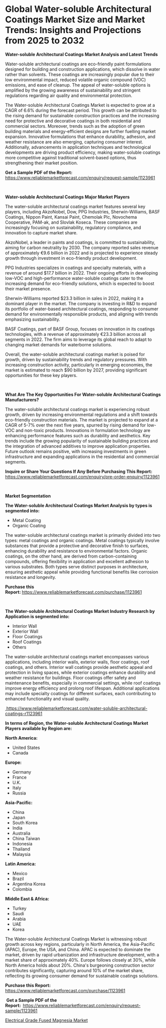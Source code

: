 <p><h1>Global Water-soluble Architectural Coatings Market Size and Market Trends: Insights and Projections from 2025 to 2032</h1></p><p><strong>Water-soluble Architectural Coatings Market Analysis and Latest Trends</strong></p>
<p><p>Water-soluble architectural coatings are eco-friendly paint formulations designed for building and construction applications, which dissolve in water rather than solvents. These coatings are increasingly popular due to their low environmental impact, reduced volatile organic compound (VOC) emissions, and ease of cleanup. The appeal of water-soluble options is amplified by the growing awareness of sustainability and stringent regulations regarding air quality and environmental protection.</p><p>The Water-soluble Architectural Coatings Market is expected to grow at a CAGR of 6.6% during the forecast period. This growth can be attributed to the rising demand for sustainable construction practices and the increasing need for protective and decorative coatings in both residential and commercial sectors. Moreover, trends such as the adoption of green building materials and energy-efficient designs are further fuelling market expansion. Innovative formulations that enhance durability, adhesion, and weather resistance are also emerging, capturing consumer interest. Additionally, advancements in application techniques and technological developments are driving product efficiency, making water-soluble coatings more competitive against traditional solvent-based options, thus strengthening their market position.</p></p>
<p><strong>Get a Sample PDF of the Report:&nbsp;</strong> <a href="https://www.reliablemarketforecast.com/enquiry/request-sample/1123961?utm_campaign=3525&utm_medium=2&utm_source=Github&utm_content=ia&utm_term=02042025&utm_id=water-soluble-architectural-coatings">https://www.reliablemarketforecast.com/enquiry/request-sample/1123961</a></p>
<p>&nbsp;</p>
<p><strong>Water-soluble Architectural Coatings Major Market Players</strong></p>
<p><p>The water-soluble architectural coatings market features several key players, including AkzoNobel, Dow, PPG Industries, Sherwin-Williams, BASF Coatings, Nippon Paint, Kansai Paint, Chemolak Plc, Novochema Cooperative, PAM-ak, and Slovlak Koseca. These companies are increasingly focusing on sustainability, regulatory compliance, and innovation to capture market share.</p><p>AkzoNobel, a leader in paints and coatings, is committed to sustainability, aiming for carbon neutrality by 2030. The company reported sales revenue of approximately €9.6 billion in 2022 and is projected to experience steady growth through investment in eco-friendly product development.</p><p>PPG Industries specializes in coatings and specialty materials, with a revenue of around $17.7 billion in 2022. Their ongoing efforts in developing low-VOC and high-performance water-soluble coatings cater to the increasing demand for eco-friendly solutions, which is expected to boost their market presence.</p><p>Sherwin-Williams reported $23.3 billion in sales in 2022, making it a dominant player in the market. The company is investing in R&D to expand its portfolio of water-based architectural coatings, responding to consumer demand for environmentally responsible products, and aligning with trends emphasizing sustainability.</p><p>BASF Coatings, part of BASF Group, focuses on innovation in its coatings technologies, with a revenue of approximately €23.3 billion across all segments in 2022. The firm aims to leverage its global reach to adapt to changing market demands for waterborne solutions.</p><p>Overall, the water-soluble architectural coatings market is poised for growth, driven by sustainability trends and regulatory pressures. With increasing construction activity, particularly in emerging economies, the market is estimated to reach $90 billion by 2027, providing significant opportunities for these key players.</p></p>
<p>&nbsp;</p>
<p><strong>What Are The Key Opportunities For Water-soluble Architectural Coatings Manufacturers?</strong></p>
<p><p>The water-soluble architectural coatings market is experiencing robust growth, driven by increasing environmental regulations and a shift towards eco-friendly construction materials. The market is projected to expand at a CAGR of 5-7% over the next five years, spurred by rising demand for low-VOC and non-toxic products. Innovations in formulation technology are enhancing performance features such as durability and aesthetics. Key trends include the growing popularity of sustainable building practices and the integration of advanced additives to improve application properties. Future outlook remains positive, with increasing investments in green infrastructure and expanding applications in the residential and commercial segments.</p></p>
<p><strong>Inquire or Share Your Questions If Any Before Purchasing This Report:</strong> <a href="https://www.reliablemarketforecast.com/enquiry/pre-order-enquiry/1123961?utm_campaign=3525&utm_medium=2&utm_source=Github&utm_content=ia&utm_term=02042025&utm_id=water-soluble-architectural-coatings">https://www.reliablemarketforecast.com/enquiry/pre-order-enquiry/1123961</a></p>
<p>&nbsp;</p>
<p><strong>Market Segmentation</strong></p>
<p><strong>The Water-soluble Architectural Coatings Market Analysis by types is segmented into:</strong></p>
<p><ul><li>Metal Coating</li><li>Organic Coating</li></ul></p>
<p><p>The water-soluble architectural coatings market is primarily divided into two types: metal coatings and organic coatings. Metal coatings typically involve substances that provide a protective and decorative finish to surfaces, enhancing durability and resistance to environmental factors. Organic coatings, on the other hand, are derived from carbon-containing compounds, offering flexibility in application and excellent adhesion to various substrates. Both types serve distinct purposes in architecture, ensuring aesthetic appeal while providing functional benefits like corrosion resistance and longevity.</p></p>
<p><strong>Purchase this Report:&nbsp;</strong><a href="https://www.reliablemarketforecast.com/purchase/1123961?utm_campaign=3525&utm_medium=2&utm_source=Github&utm_content=ia&utm_term=02042025&utm_id=water-soluble-architectural-coatings">https://www.reliablemarketforecast.com/purchase/1123961</a></p>
<p>&nbsp;</p>
<p><strong>The Water-soluble Architectural Coatings Market Industry Research by Application is segmented into:</strong></p>
<p><ul><li>Interior Wall</li><li>Exterior Wall</li><li>Floor Coatings</li><li>Roof Coatings</li><li>Others</li></ul></p>
<p><p>The water-soluble architectural coatings market encompasses various applications, including interior walls, exterior walls, floor coatings, roof coatings, and others. Interior wall coatings provide aesthetic appeal and protection in living spaces, while exterior coatings enhance durability and weather resistance for buildings. Floor coatings offer safety and maintenance benefits, especially in commercial settings, while roof coatings improve energy efficiency and prolong roof lifespan. Additional applications may include specialty coatings for different surfaces, each contributing to enhanced functionality and visual quality.</p></p>
<p><a href="https://www.reliablemarketforecast.com/water-soluble-architectural-coatings-r1123961?utm_campaign=3525&utm_medium=2&utm_source=Github&utm_content=ia&utm_term=02042025&utm_id=water-soluble-architectural-coatings">&nbsp;https://www.reliablemarketforecast.com/water-soluble-architectural-coatings-r1123961</a></p>
<p><strong>In terms of Region, the Water-soluble Architectural Coatings Market Players available by Region are:</strong></p>
<p>
    <p> <strong> North America: </strong>
        <ul>
            <li>United States</li>
            <li>Canada</li>
        </ul>
        </p> 
    <p> <strong> Europe: </strong>
        <ul>
            <li>Germany</li>
            <li>France</li>
            <li>U.K.</li>
            <li>Italy</li>
            <li>Russia</li>
        </ul>
        </p> 
    <p> <strong> Asia-Pacific: </strong>
        <ul>
            <li>China</li>
            <li>Japan</li>
            <li>South Korea</li>
            <li>India</li>
            <li>Australia</li>
            <li>China Taiwan</li>
            <li>Indonesia</li>
            <li>Thailand</li>
            <li>Malaysia</li>
        </ul>
        </p> 
    <p> <strong> Latin America: </strong>
        <ul>
            <li>Mexico</li>
            <li>Brazil</li>
            <li>Argentina Korea</li>
            <li>Colombia</li>
        </ul>
        </p> 
    <p> <strong> Middle East & Africa: </strong>
        <ul>
            <li>Turkey</li>
            <li>Saudi</li>
            <li>Arabia</li>
            <li>UAE</li>
            <li>Korea</li>
        </ul>
    </p>
    </p>
<p><p>The Water-soluble Architectural Coatings Market is witnessing robust growth across key regions, particularly in North America, the Asia-Pacific (APAC), Europe, the USA, and China. APAC is expected to dominate the market, driven by rapid urbanization and infrastructure development, with a market share of approximately 40%. Europe follows closely at 30%, while North America holds about 20%. China's burgeoning construction sector contributes significantly, capturing around 10% of the market share, reflecting its growing consumer demand for sustainable coatings solutions.</p></p>
<p><strong>Purchase this Report: </strong><a href="https://www.reliablemarketforecast.com/purchase/1123961?utm_campaign=3525&utm_medium=2&utm_source=Github&utm_content=ia&utm_term=02042025&utm_id=water-soluble-architectural-coatings">https://www.reliablemarketforecast.com/purchase/1123961</a></p>
<p>&nbsp;<strong>Get a Sample PDF of the Report:&nbsp;&nbsp;</strong><a href="https://www.reliablemarketforecast.com/enquiry/request-sample/1123961?utm_campaign=3525&utm_medium=2&utm_source=Github&utm_content=ia&utm_term=02042025&utm_id=water-soluble-architectural-coatings">https://www.reliablemarketforecast.com/enquiry/request-sample/1123961</a></p>
<p><strong></strong></p>
<p><p><a href="https://github.com/chaiszepkadk/Market-Research-Report-List-1/blob/main/electrical-grade-fused-magnesia-market.md?utm_campaign=3525&utm_medium=2&utm_source=Github&utm_content=ia&utm_term=02042025&utm_id=water-soluble-architectural-coatings">Electrical Grade Fused Magnesia Market</a></p></p>